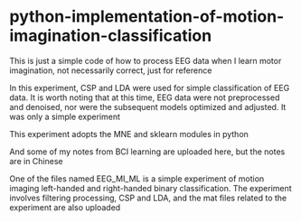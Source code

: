 # python-implementation-of-motion-imagination-classification
This is just a simple code of how to process EEG data when I learn motor imagination, not necessarily correct, just for reference

In this experiment, CSP and LDA were used for simple classification of EEG data. It is worth noting that at this time, EEG data were not preprocessed and denoised, nor were the subsequent models optimized and adjusted. It was only a simple experiment

This experiment adopts the MNE and sklearn modules in python


And some of my notes from BCI learning are uploaded here, but the notes are in Chinese


One of the files named EEG_MI_ML is a simple experiment of motion imaging left-handed and right-handed binary classification. The experiment involves filtering processing, CSP and LDA, and the mat files related to the experiment are also uploaded
